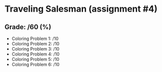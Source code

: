 # Traveling Salesman (assignment #4)

## Grade: /60 (%)

- Coloring Problem 1: /10
- Coloring Problem 2: /10
- Coloring Problem 3: /10
- Coloring Problem 4: /10
- Coloring Problem 5: /10
- Coloring Problem 6: /10
